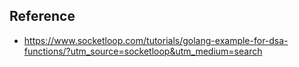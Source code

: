 ## Reference

* https://www.socketloop.com/tutorials/golang-example-for-dsa-functions/?utm_source=socketloop&utm_medium=search
